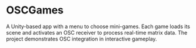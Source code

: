 # OSCGames
A Unity-based app with a menu to choose mini-games. Each game loads its scene and activates an OSC receiver to process real-time matrix data. The project demonstrates OSC integration in interactive gameplay.
